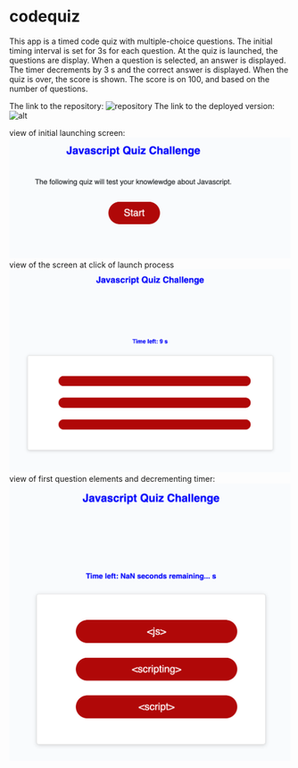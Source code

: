 # codequiz
This app is a timed code quiz with multiple-choice questions.
The initial timing interval is set for 3s for each question. 
At the quiz is launched, the questions are display. When a question is selected,
an answer is displayed. The timer decrements by 3 s and the correct answer is displayed. When the quiz is over, the score is shown. The score is on 100, and based on the number of questions.

The link to the repository: ![repository](https://github.com/Dorinetk/codequiz)
The link to the deployed version: ![alt](https://dorinetk.github.io/codequiz/)


view of initial launching screen: ![launchview](./Assets/Images/launchimg.png)
view of the screen at click of launch process 
![viewofemptyquestion](./Assets/Images/viewafterlaunch.png)
view of first question elements and decrementing timer: ![viewoffirstquestion](./Assets/Images/firstquestion.png)


